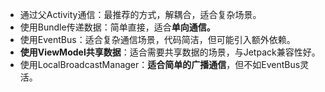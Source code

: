 - 通过父Activity通信：最推荐的方式，解耦合，适合复杂场景。
- 使用Bundle传递数据：简单直接，适合**单向通信。**
- 使用EventBus：适合复杂通信场景，代码简洁，但可能引入额外依赖。
- **使用ViewModel共享数据**：适合需要共享数据的场景，与Jetpack兼容性好。
- 使用LocalBroadcastManager：**适合简单的广播通信**，但不如EventBus灵活。